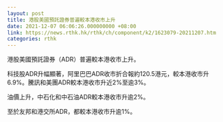 ```yaml
---
layout: post
title: 港股美國預託證券普遍較本港收市上升
date: 2021-12-07 06:06:26.000000000 +08:00
link: https://news.rthk.hk/rthk/ch/component/k2/1623079-20211207.htm
categories: rthk
---
```


港股美國預託證券（ADR）普遍較本港收市上升。

科技股ADR升幅顯著，阿里巴巴ADR收市折合報約120.5港元，較本港收市升6.9%。騰訊和美團ADR較本港收市升近2%至逾3%。

油價上升，中石化和中石油ADR較本港收市升逾2%。

至於友邦和港交所ADR，都較本港收市升逾1%。
